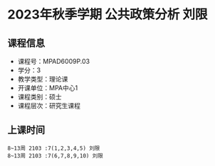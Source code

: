 # 2023年秋季学期 公共政策分析 刘限






## 课程信息

- 课程号：MPAD6009P.03
- 学分：3
- 教学类型：理论课
- 开课单位：MPA中心1
- 课程类别：硕士
- 课程层次：研究生课程

## 上课时间

```
8~13周 2103 :7(1,2,3,4,5) 刘限
8~13周 2103 :7(6,7,8,9,10) 刘限
```

